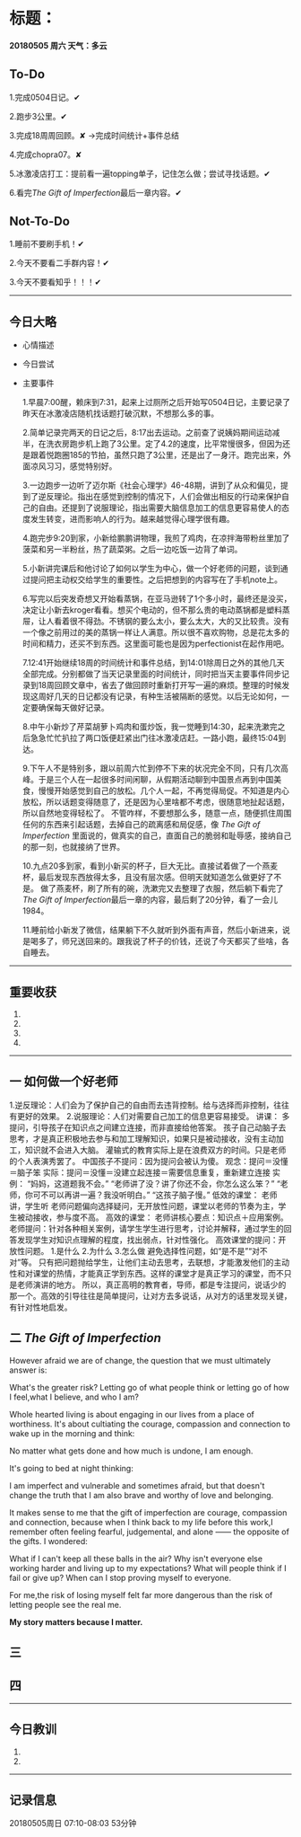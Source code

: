 # 标题：

#### 20180505   周六   天气：多云

## To-Do

1.完成0504日记。✔

2.跑步3公里。✔

3.完成18周周回顾。✘  →完成时间统计+事件总结

4.完成chopra07。✘

5.冰激凌店打工：提前看一遍topping单子，记住怎么做；尝试寻找话题。✔

6.看完*The Gift of Imperfection*最后一章内容。✔

## Not-To-Do

1.睡前不要刷手机！✔

2.今天不要看二手群内容！✔

3.今天不要看知乎！！！✔

***
## 今日大略

* 心情描述

* 今日尝试

* 主要事件

  1.早晨7:00醒，赖床到7:31，起来上过厕所之后开始写0504日记，主要记录了昨天在冰激凌店随机找话题打破沉默，不想那么多的事。

  2.简单记录完两天的日记之后，8:17出去运动。之前查了说姨妈期间运动减半，在洗衣房跑步机上跑了3公里。定了4.2的速度，比平常慢很多，但因为还是跟着悦跑圈185的节拍，虽然只跑了3公里，还是出了一身汗。跑完出来，外面凉风习习，感觉特别好。

  3.一边跑步一边听了迈尔斯《社会心理学》46-48期，讲到了从众和偏见，提到了逆反理论。指出在感觉到控制的情况下，人们会做出相反的行动来保护自己的自由。还提到了说服理论，指出需要大脑信息加工的信息更容易使人的态度发生转变，进而影响人的行为。越来越觉得心理学很有趣。

  4.跑完步9:20到家，小新给鹏鹏讲物理，我煎了鸡肉，在凉拌海带粉丝里加了菠菜和另一半粉丝，热了蔬菜粥。之后一边吃饭一边背了单词。

  5.小新讲完课后和他讨论了如何以学生为中心，做一个好老师的问题，谈到通过提问把主动权交给学生的重要性。之后把想到的内容写在了手机note上。

  6.写完以后突发奇想又开始看蒸锅，在亚马逊转了1个多小时，最终还是没买，决定让小新去kroger看看。想买个电动的，但不那么贵的电动蒸锅都是塑料蒸屉，让人看着很不得劲。不锈钢的要么太小，要么太大，大的又比较贵。没有一个像之前用过的美的蒸锅一样让人满意。所以很不喜欢购物，总是花太多的时间和精力，还买不到东西。这里面可能也是因为perfectionist在起作用吧。

  7.12:41开始继续18周的时间统计和事件总结，到14:01除周日之外的其他几天全部完成。分别都做了当天记录里面的时间统计，同时把当天主要事件同步记录到18周回顾文章中，省去了做回顾时重新打开写一遍的麻烦。整理的时候发现这周好几天的日记都没有记录，有种生活被隔断的感觉。以后无论如何，一定要确保每天做好记录。

  8.中午小新炒了芹菜胡萝卜鸡肉和蛋炒饭，我一觉睡到14:30，起来洗漱完之后急急忙忙扒拉了两口饭便赶紧出门往冰激凌店赶。一路小跑，最终15:04到达。

  9.下午人不是特别多，跟以前周六忙到停不下来的状况完全不同，只有几次高峰。于是三个人在一起很多时间闲聊，从假期活动聊到中国景点再到中国美食，慢慢开始感觉到自己的放松。几个人一起，不再觉得局促。不知道是内心放松，所以话题变得随意了，还是因为心里啥都不考虑，很随意地扯起话题，所以自然地变得轻松了。
  不管咋样，不要想那么多，随意一点，随便抓住周围任何的东西来引起话题，去掉自己的疏离感和局促感，像 *The Gift of Imperfection* 里面说的，做真实的自己，直面自己的脆弱和耻辱感，接纳自己的那一刻，也就接纳了世界。

  10.九点20多到家，看到小新买的杯子，巨大无比。直接试着做了一个燕麦杯，最后发现东西放得太多，且没有层次感。但明天就知道怎么做更好了不是。
  做了燕麦杯，刷了所有的碗，洗漱完又去整理了衣服，然后躺下看完了*The Gift of Imperfection*最后一章的内容，最后剩了20分钟，看了一会儿1984。

  11.睡前给小新发了微信，结果躺下不久就听到外面有声音，然后小新进来，说是喝多了，师兄送回来的。跟我说了杯子的价钱，还说了今天都买了些啥，各自睡去。

***
## 重要收获

1.


2.

3.

4.
***
## 一 如何做一个好老师
1.逆反理论：人们会为了保护自己的自由而去违背控制。给与选择而非控制，往往有更好的效果。
2.说服理论：人们对需要自己加工的信息更容易接受。
讲课：
多提问，引导孩子在知识点之间建立连接，而非直接给他答案。
孩子自己动脑子去思考，才是真正积极地去参与和加工理解知识，如果只是被动接收，没有主动加工，知识就不会进入大脑。
灌输式的教育实际上是在浪费双方的时间。只是老师的个人表演秀罢了。
中国孩子不提问：因为提问会被认为傻。
观念：提问＝没懂＝脑子笨
实际：提问＝没懂＝没建立起连接＝需要信息重复，重新建立连接
实例：
“妈妈，这道题我不会。”
“老师讲了没？讲了你还不会，你怎么这么笨？”
“老师，你可不可以再讲一遍？我没听明白。”
“这孩子脑子慢。”
低效的课堂：
老师讲，学生听
老师问题偏向选择疑问，无开放性问题，课堂以老师的节奏为主，学生被动接收，参与度不高。
高效的课堂：
老师讲核心要点：知识点＋应用案例。
老师提问：针对各种相关案例，请学生学生进行思考，讨论并解释，通过学生的回答发现学生对知识点理解的程度，找出弱点，针对性强化。
高效课堂的提问：开放性问题。
1.是什么
2.为什么
3.怎么做
避免选择性问题，如“是不是”“对不对”等。
只有把问题抛给学生，让他们主动去思考，去联想，才能激发他们的主动性和对课堂的热情，才能真正学到东西。这样的课堂才是真正学习的课堂，而不只是老师演讲的地方。
所以，真正高明的教育者，导师，都是专注提问，说话少的那一个。高效的引导往往是简单提问，让对方去多说话，从对方的话里发现关键，有针对性地启发。
## 二 *The Gift of Imperfection*

However afraid we are of change, the question that we must ultimately answer is:
>
What's the greater risk? Letting go of what people think or letting go of how I feel,what I believe, and who I am?

Whole hearted living is about engaging in our lives from a place of worthiness. It's about cultiating the courage, compassion and connection to wake up in the morning and think:
>
No matter what gets done and how much is undone, I am enough.

It's going to bed at night thinking:
>
I am imperfect and vulnerable and sometimes afraid, but that doesn't change the truth that I am also brave and worthy of love and belonging.

It makes sense to me that the gift of imperfection are courage, compassion and connection, because when I think back to my life before this work,I remember often feeling fearful, judgemental, and alone —— the opposite of the gifts. I wondered:
>
What if I can't keep all these balls in the air? Why isn't everyone else working harder and living up to my expectations? What will people think if I fail or give up? When can I stop proving myself to everyone.

For me,the risk of losing myself felt far more dangerous than the risk of letting people see the real me.

**My story matters because I matter.**
## 三

## 四
***
## 今日教训

1.

2.

***
## 记录信息

20180505周日  07:10-08:03    53分钟
